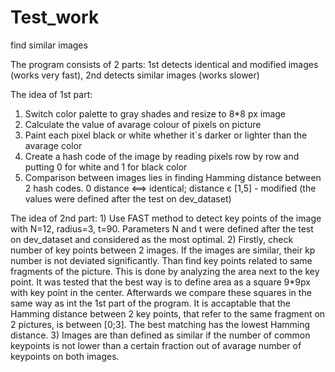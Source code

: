 # Test_work
find similar images

The program consists of 2 parts: 
  1st detects identical and modified images (works very fast),
  2nd detects similar images (works slower)
  
The idea of 1st part:
  1) Switch color palette to gray shades and resize to 8*8 px image
  2) Calculate the value of avarage colour of pixels on picture
  3) Paint each pixel black or white whether it`s darker or lighter
    than the avarage color
  4) Create a hash code of the image by reading pixels row by row and
    putting 0 for white and 1 for black color
  5) Comparison between images lies in finding Hamming distance between 
    2 hash codes. 0 distance <==> identical; distance є [1,5] - modified
    (the values were defined after the test on dev_dataset)
    
  The idea of 2nd part:
    1) Use FAST method to detect key points of the image with N=12, 
      radius=3, t=90. Parameters N and t were defined after the 
      test on dev_dataset and considered as the most optimal.
    2) Firstly, check number of key points between 2 images. If the 
      images are similar, their kp number is not deviated
      significantly. Than find key points related to same fragments
      of the picture. This is done by analyzing the area next to the 
      key point. It was tested that the best way is to define area as
      a square 9*9px with key point in the center. Afterwards we 
      compare these squares in the same way as int the 1st part of the
      program. It is accaptable that the Hamming distance between 2 key
      points, that refer to the same fragment on 2 pictures, is between
      [0;3]. The best matching has the lowest Hamming distance.
    3) Images are than defined as similar if the number of common keypoints
      is not lower than a certain fraction out of avarage number of keypoints
      on both images.
